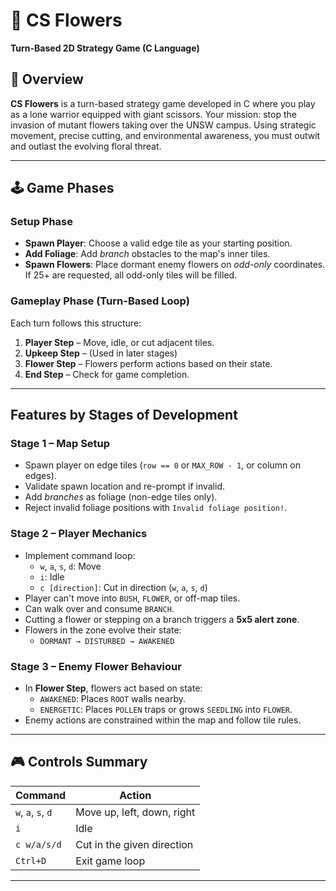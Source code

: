 # 🌼 CS Flowers
**Turn-Based 2D Strategy Game (C Language)**

## 🧠 Overview
**CS Flowers** is a turn-based strategy game developed in C where you play as a lone warrior equipped with giant scissors. Your mission: stop the invasion of mutant flowers taking over the UNSW campus. Using strategic movement, precise cutting, and environmental awareness, you must outwit and outlast the evolving floral threat.

---

## 🕹️ Game Phases

### Setup Phase
- **Spawn Player**: Choose a valid edge tile as your starting position.
- **Add Foliage**: Add *branch* obstacles to the map's inner tiles.
- **Spawn Flowers**: Place dormant enemy flowers on *odd-only* coordinates. If 25+ are requested, all odd-only tiles will be filled.

### Gameplay Phase (Turn-Based Loop)
Each turn follows this structure:
1. **Player Step** – Move, idle, or cut adjacent tiles.
2. **Upkeep Step** – (Used in later stages)
3. **Flower Step** – Flowers perform actions based on their state.
4. **End Step** – Check for game completion.

---

## Features by Stages of Development

### Stage 1 – Map Setup
- Spawn player on edge tiles (`row == 0` or `MAX_ROW - 1`, or column on edges).
- Validate spawn location and re-prompt if invalid.
- Add *branches* as foliage (non-edge tiles only).
- Reject invalid foliage positions with `Invalid foliage position!`.

### Stage 2 – Player Mechanics
- Implement command loop:
  - `w`, `a`, `s`, `d`: Move
  - `i`: Idle
  - `c [direction]`: Cut in direction (`w`, `a`, `s`, `d`)
- Player can't move into `BUSH`, `FLOWER`, or off-map tiles.
- Can walk over and consume `BRANCH`.
- Cutting a flower or stepping on a branch triggers a **5x5 alert zone**.
- Flowers in the zone evolve their state:
  - `DORMANT → DISTURBED → AWAKENED`

### Stage 3 – Enemy Flower Behaviour
- In **Flower Step**, flowers act based on state:
  - `AWAKENED`: Places `ROOT` walls nearby.
  - `ENERGETIC`: Places `POLLEN` traps or grows `SEEDLING` into `FLOWER`.
- Enemy actions are constrained within the map and follow tile rules.

---

## 🎮 Controls Summary
| Command | Action |
|---------|--------|
| `w`, `a`, `s`, `d` | Move up, left, down, right |
| `i` | Idle |
| `c w/a/s/d` | Cut in the given direction |
| `Ctrl+D` | Exit game loop |

---

